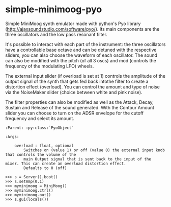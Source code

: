 # simple-minimoog-pyo
Simple MiniMoog synth emulator made with python's Pyo library (http://ajaxsoundstudio.com/software/pyo/).
Its main components are the three oscillators and the low pass resonant filter.

It's possible to interact with each part of the instrument: the three oscillators have a controllable base octave and can be detuned with the respective sliders, you can also choose the waveform of each oscillator.
The sound can also be modified with the pitch (of all 3 oscs) and mod (controls the frequency of the modulating LFO) wheels.

The external input slider (if overload is set at 1) controls the amplitude of the output signal of the synth that gets fed back intothe filter to create a distortion effect (overload).
You can control the amount and type of noise via the NoiseMaker slider (choice between white and pink noise).

The filter properties can also be modified as well as the Attack, Decay, Sustain and Release of the sound generated.
With the Contour Amount slider you can choose to turn on the ADSR envelope for the cutoff frequency and select its amount.

    :Parent: :py:class:`PyoObject`

    :Args:

        overload : float, optional
            Switches on (value 1) or off (value 0) the external input knob that controls the volume of the
            main Output signal that is sent back to the input of the mixer. This can create an overload distortion effect.
            Defaults to 0 (off)

    >>> s = Server().boot()
    >>> s.setAmp(0.1)
    >>> myminimoog = MiniMoog()
    >>> myminimoog.ctrl()
    >>> myminimoog.out()
    >>> s.gui(locals())
